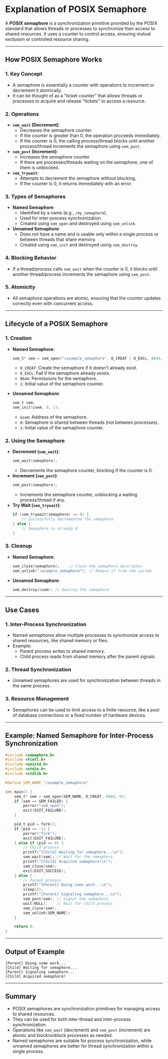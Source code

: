 # Explanation of POSIX Semaphore

A **POSIX semaphore** is a synchronization primitive provided by the POSIX standard that allows threads or processes to synchronize their access to shared resources. It uses a counter to control access, ensuring mutual exclusion or controlled resource sharing.

---

## How POSIX Semaphore Works

### 1. **Key Concept**
- A semaphore is essentially a counter with operations to increment or decrement it atomically.
- It can be thought of as a "ticket counter" that allows threads or processes to acquire and release "tickets" to access a resource.

### 2. **Operations**
- **`sem_wait` (Decrement)**:
  - Decreases the semaphore counter.
  - If the counter is greater than 0, the operation proceeds immediately.
  - If the counter is 0, the calling process/thread blocks until another process/thread increments the semaphore using `sem_post`.
- **`sem_post` (Increment)**:
  - Increases the semaphore counter.
  - If there are processes/threads waiting on the semaphore, one of them is unblocked.
- **`sem_trywait`**:
  - Attempts to decrement the semaphore without blocking.
  - If the counter is 0, it returns immediately with an error.

### 3. **Types of Semaphores**
- **Named Semaphore**:
  - Identified by a name (e.g., `/my_semaphore`).
  - Used for inter-process synchronization.
  - Created using `sem_open` and destroyed using `sem_unlink`.
- **Unnamed Semaphore**:
  - Does not have a name and is usable only within a single process or between threads that share memory.
  - Created using `sem_init` and destroyed using `sem_destroy`.

### 4. **Blocking Behavior**
- If a thread/process calls `sem_wait` when the counter is 0, it blocks until another thread/process increments the semaphore using `sem_post`.

### 5. **Atomicity**
- All semaphore operations are atomic, ensuring that the counter updates correctly even with concurrent access.

---

## Lifecycle of a POSIX Semaphore

### 1. **Creation**
- **Named Semaphore**:
  ```c
  sem_t* sem = sem_open("/example_semaphore", O_CREAT | O_EXCL, 0644, 1);
  ```
  - `O_CREAT`: Create the semaphore if it doesn't already exist.
  - `O_EXCL`: Fail if the semaphore already exists.
  - `0644`: Permissions for the semaphore.
  - `1`: Initial value of the semaphore counter.

- **Unnamed Semaphore**:
  ```c
  sem_t sem;
  sem_init(&sem, 0, 1);
  ```
  - `&sem`: Address of the semaphore.
  - `0`: Semaphore is shared between threads (not between processes).
  - `1`: Initial value of the semaphore counter.

### 2. **Using the Semaphore**
- **Decrement (`sem_wait`)**:
  ```c
  sem_wait(semaphore);
  ```
  - Decrements the semaphore counter, blocking if the counter is 0.
- **Increment (`sem_post`)**:
  ```c
  sem_post(semaphore);
  ```
  - Increments the semaphore counter, unblocking a waiting process/thread if any.
- **Try Wait (`sem_trywait`)**:
  ```c
  if (sem_trywait(semaphore) == 0) {
      // Successfully decremented the semaphore
  } else {
      // Semaphore is already 0
  }
  ```

### 3. **Cleanup**
- **Named Semaphore**:
  ```c
  sem_close(semaphore);    // Close the semaphore descriptor
  sem_unlink("/example_semaphore"); // Remove it from the system
  ```
- **Unnamed Semaphore**:
  ```c
  sem_destroy(&sem); // Destroy the semaphore
  ```

---

## Use Cases

### 1. **Inter-Process Synchronization**
- Named semaphores allow multiple processes to synchronize access to shared resources, like shared memory or files.
- Example:
  - Parent process writes to shared memory.
  - Child process reads from shared memory after the parent signals.

### 2. **Thread Synchronization**
- Unnamed semaphores are used for synchronization between threads in the same process.

### 3. **Resource Management**
- Semaphores can be used to limit access to a finite resource, like a pool of database connections or a fixed number of hardware devices.

---

## Example: Named Semaphore for Inter-Process Synchronization

```c
#include <semaphore.h>
#include <fcntl.h>
#include <unistd.h>
#include <stdio.h>
#include <stdlib.h>

#define SEM_NAME "/example_semaphore"

int main() {
    sem_t* sem = sem_open(SEM_NAME, O_CREAT, 0644, 0);
    if (sem == SEM_FAILED) {
        perror("sem_open");
        exit(EXIT_FAILURE);
    }

    pid_t pid = fork();
    if (pid == -1) {
        perror("fork");
        exit(EXIT_FAILURE);
    } else if (pid == 0) {
        // Child process
        printf("[Child] Waiting for semaphore...\n");
        sem_wait(sem); // Wait for the semaphore
        printf("[Child] Acquired semaphore!\n");
        sem_close(sem);
        exit(EXIT_SUCCESS);
    } else {
        // Parent process
        printf("[Parent] Doing some work...\n");
        sleep(2);
        printf("[Parent] Signaling semaphore...\n");
        sem_post(sem); // Signal the semaphore
        wait(NULL);    // Wait for child process
        sem_close(sem);
        sem_unlink(SEM_NAME);
    }

    return 0;
}
```

---

## Output of Example

```
[Parent] Doing some work...
[Child] Waiting for semaphore...
[Parent] Signaling semaphore...
[Child] Acquired semaphore!
```

---

## Summary

- POSIX semaphores are synchronization primitives for managing access to shared resources.
- They can be used for both inter-thread and inter-process synchronization.
- Operations like `sem_wait` (decrement) and `sem_post` (increment) are atomic and block/unblock processes as needed.
- Named semaphores are suitable for process synchronization, while unnamed semaphores are better for thread synchronization within a single process.
